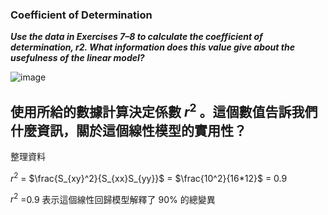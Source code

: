 ### Coefficient of Determination

***Use the data in Exercises
7–8 to calculate the coefficient of determination, r2.
What information does this value give about the
usefulness
of the linear model?***

![image](https://github.com/user-attachments/assets/1a295595-ebf4-4640-91c0-f37692951705)

使用所給的數據計算決定係數 $r^2$ 。這個數值告訴我們什麼資訊，關於這個線性模型的實用性？
---

整理資料

$r^2$ = $\frac{S_{xy}^2}{S_{xx}S_{yy}}$ = $\frac{10^2}{16*12}$ = 0.9

$r^2$ =0.9 表示這個線性回歸模型解釋了 90% 的總變異
